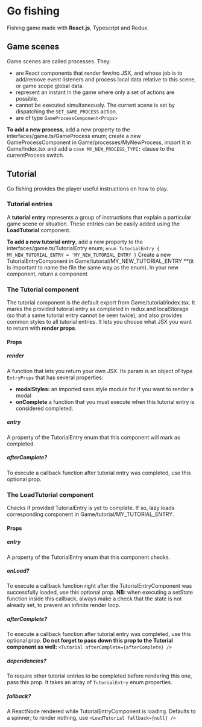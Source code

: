 # Go fishing
Fishing game made with **React.js**, Typescript and Redux.

## Game scenes
Game scenes are called processes.
They:
- are React components that render few/no JSX, and whose job is to add/remove event listeners and process local data relative to this scene, or game scope global data.
- represent an instant in the game where only a set of actions are possible.
- cannot be executed simultaneously. The current scene is set by dispatching the `SET_GAME_PROCESS` action.
- are of type `GameProcessComponent<Props>`

**To add a new process**, add a new property to the interfaces/game.ts/GameProcess enum; create a new GameProcessComponent in Game/processes/MyNewProcess, import it in Game/index.tsx and add a `case MY_NEW_PROCESS_TYPE:` clause to the currentProcess switch. 

## Tutorial
Go fishing provides the player useful instructions on how to play.

### Tutorial entries
A **tutorial entry** represents a group of instructions that explain a particular game scene or situation.
These entries can be easily added using the **LoadTutorial** component.

**To add a new tutorial entry**, add a new property to the interfaces/game.ts/TutorialEntry enum;
`enum TutorialEntry { MY_NEW_TUTORIAL_ENTRY = 'MY_NEW_TUTORIAL_ENTRY }`
Create a new TutorialEntryComponent in Game/tutorial/MY_NEW_TUTORIAL_ENTRY **(it is important to name the file the same way as the enum).
In your new component, return a **<Tutorial />** component

### The Tutorial component
The tutorial component is the default export from Game/tutorial/index.tsx. It marks the provided tutorial entry as completed in redux and localStorage (so that a same tutorial entry cannot be seen twice), and also provides common styles to all tutorial entries. It lets you choose what JSX you want to return with **render props**.
#### Props
##### render
A function that lets you return your own JSX.
Its param is an object of type `EntryProps` that has several properties:
- **modalStyles:** an imported sass style module for if you want to render a modal
- **onComplete** a function that you must execute when this tutorial entry is considered completed.
##### entry
A property of the TutorialEntry enum that this component will mark as completed.
##### afterComplete?
To execute a callback function after tutorial entry was completed, use this optional prop.

### The LoadTutorial component
Checks if provided TutorialEntry is yet to complete. If so, lazy loads corresponding component in Game/tutorial/MY_TUTORIAL_ENTRY.
#### Props
##### entry
A property of the TutorialEntry enum that this component checks.
##### onLoad?
To execute a callback function right after the TutorialEntryComponent was successfully loaded, use this optional prop.
**NB:** when executing a setState function inside this callback, always make a check that the state is not already set, to prevent an infinite render loop. 
##### afterComplete?
To execute a callback function after tutorial entry was completed, use this optional prop. **Do not forget to pass down this prop to the Tutorial component as well:** `<Tutorial afterComplete={afterComplete} />`
##### dependencies?
To require other tutorial entries to be completed before rendering this one, pass this prop. It takes an array of `TutorialEntry` enum properties.
##### fallback?
A ReactNode rendered while TutorialEntryComponent is loading. Defaults to a spinner; to render nothing, use `<LoadTutorial fallback={null} />`